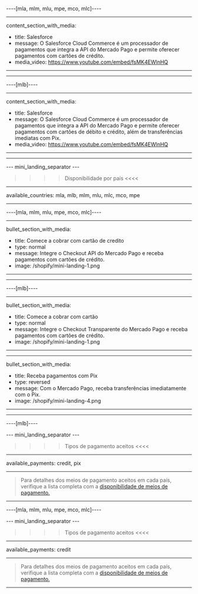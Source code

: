 ----[mla, mlm, mlu, mpe, mco, mlc]----

---
content_section_with_media: 
 - title: Salesforce
 - message: O Salesforce Cloud Commerce é um processador de pagamentos que integra a API do Mercado Pago e permite oferecer pagamentos com cartões de crédito.
 - media_video: https://www.youtube.com/embed/fsMK4EWlnHQ
---

------------

----[mlb]----

---
content_section_with_media: 
 - title: Salesforce
 - message: O Salesforce Cloud Commerce é um processador de pagamentos que integra a API do Mercado Pago e permite oferecer pagamentos com cartões de débito e crédito, além de transferências imediatas com Pix.
 - media_video: https://www.youtube.com/embed/fsMK4EWlnHQ
---

------------

--- mini_landing_separator ---

>>>> Disponibilidade por país <<<<
---
available_countries: mla, mlb, mlm, mlu, mlc, mco, mpe

---

----[mla, mlm, mlu, mpe, mco, mlc]----

---
bullet_section_with_media: 
 - title: Comece a cobrar com cartão de credito
 - type: normal
 - message: Integre o Checkout API do Mercado Pago e receba pagamentos com cartões de crédito.
 - image: /shopify/mini-landing-1.png
---

------------

----[mlb]----

---
bullet_section_with_media: 
 - title: Comece a cobrar com cartão
 - type: normal
 - message: Integre o Checkout Transparente do Mercado Pago e receba pagamentos com cartões de crédito.
 - image: /shopify/mini-landing-1.png
---

---
bullet_section_with_media: 
 - title: Receba pagamentos com Pix
 - type: reversed
 - message: Com o Mercado Pago, receba transferências imediatamente com o Pix.
 - image: /shopify/mini-landing-4.png
---

------------

----[mlb]----

--- mini_landing_separator ---

>>>> Tipos de pagamento aceitos <<<<
---
available_payments: credit, pix

---

> Para detalhes dos meios de pagamento aceitos em cada país, verifique a lista completa com a [disponibilidade de meios de pagamento.](/developers/pt/docs/sales-processing/payment-methods)

------------

----[mla, mlm, mlu, mpe, mco, mlc]----

--- mini_landing_separator ---

>>>> Tipos de pagamento aceitos <<<<
---
available_payments: credit

---

> Para detalhes dos meios de pagamento aceitos em cada país, verifique a lista completa com a [disponibilidade de meios de pagamento.](/developers/pt/docs/sales-processing/payment-methods)
------------